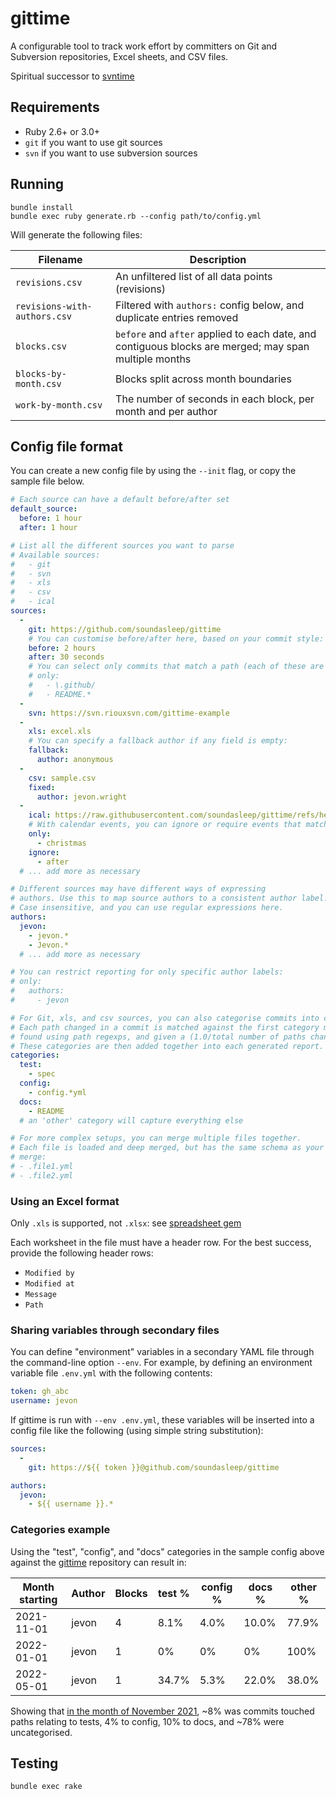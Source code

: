 # gittime

A configurable tool to track work effort by committers on Git and Subversion repositories, Excel sheets, and CSV files.

Spiritual successor to [svntime](https://github.com/soundasleep/svntime)

## Requirements

* Ruby 2.6+ or 3.0+
* `git` if you want to use git sources
* `svn` if you want to use subversion sources

## Running

```
bundle install
bundle exec ruby generate.rb --config path/to/config.yml
```

Will generate the following files:

| Filename    | Description |
| ----------- | ----------- |
| `revisions.csv` | An unfiltered list of all data points (revisions) |
| `revisions-with-authors.csv` | Filtered with `authors:` config below, and duplicate entries removed |
| `blocks.csv` | `before` and `after` applied to each date, and contiguous blocks are merged; may span multiple months |
| `blocks-by-month.csv` | Blocks split across month boundaries |
| `work-by-month.csv` | The number of seconds in each block, per month and per author |

## Config file format

You can create a new config file by using the `--init` flag, or copy the sample file below.

```yaml
# Each source can have a default before/after set
default_source:
  before: 1 hour
  after: 1 hour

# List all the different sources you want to parse
# Available sources:
#   - git
#   - svn
#   - xls
#   - csv
#   - ical
sources:
  -
    git: https://github.com/soundasleep/gittime
    # You can customise before/after here, based on your commit style:
    before: 2 hours
    after: 30 seconds
    # You can select only commits that match a path (each of these are a regexp):
    # only:
    #   - \.github/
    #   - README.*
  -
    svn: https://svn.riouxsvn.com/gittime-example
  -
    xls: excel.xls
    # You can specify a fallback author if any field is empty:
    fallback:
      author: anonymous
  -
    csv: sample.csv
    fixed:
      author: jevon.wright
  -
    ical: https://raw.githubusercontent.com/soundasleep/gittime/refs/heads/main/spec/integration/sample.ics
    # With calendar events, you can ignore or require events that match any regexp in the message or description
    only:
      - christmas
    ignore:
      - after
  # ... add more as necessary

# Different sources may have different ways of expressing
# authors. Use this to map source authors to a consistent author label.
# Case insensitive, and you can use regular expressions here.
authors:
  jevon:
    - jevon.*
    - Jevon.*
  # ... add more as necessary

# You can restrict reporting for only specific author labels:
# only:
#   authors:
#     - jevon

# For Git, xls, and csv sources, you can also categorise commits into categories.
# Each path changed in a commit is matched against the first category match
# found using path regexps, and given a (1.0/total number of paths changed)% weighting.
# These categories are then added together into each generated report.
categories:
  test:
    - spec
  config:
    - config.*yml
  docs:
    - README
  # an 'other' category will capture everything else

# For more complex setups, you can merge multiple files together.
# Each file is loaded and deep merged, but has the same schema as your config.yml.
# merge:
# - .file1.yml
# - .file2.yml
```

### Using an Excel format

Only `.xls` is supported, not `.xlsx`: see [spreadsheet gem](https://github.com/zdavatz/spreadsheet)

Each worksheet in the file must have a header row. For the best success,
provide the following header rows:

* `Modified by`
* `Modified at`
* `Message`
* `Path`

### Sharing variables through secondary files

You can define "environment" variables in a secondary YAML file through the command-line option `--env`.
For example, by defining an environment variable file `.env.yml` with the following contents:

```yml
token: gh_abc
username: jevon
```

If gittime is run with `--env .env.yml`, these variables will be inserted into a
config file like the following (using simple string substitution):

```yml
sources:
  -
    git: https://${{ token }}@github.com/soundasleep/gittime

authors:
  jevon:
    - ${{ username }}.*
```

### Categories example

Using the "test", "config", and "docs" categories in the sample config above against the
[gittime](https://github.com/soundasleep/gittime) repository can result in:

| Month starting | Author | Blocks | test % | config % | docs % | other % |
|---|---|---|---|---|---|---|
| 2021-11-01 | jevon | 4 | 8.1% | 4.0% | 10.0% | 77.9% |
| 2022-01-01 | jevon | 1 | 0% | 0% | 0% | 100% |
| 2022-05-01 | jevon | 1 | 34.7% | 5.3% | 22.0% | 38.0% |

Showing that [in the month of November 2021](https://github.com/soundasleep/gittime/commits?since=2021-11-01&until=2021-11-30),
~8% was commits touched paths relating to tests, 4% to config, 10% to docs, and ~78% were uncategorised.

## Testing

```
bundle exec rake
```
